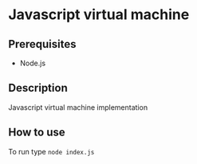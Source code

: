 # Javascript virtual machine

## Prerequisites

* Node.js

## Description

Javascript virtual machine implementation

## How to use

To run type `node index.js`